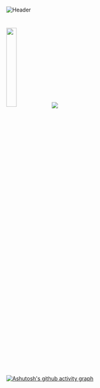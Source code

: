 #

![Header](https://capsule-render.vercel.app/api?text=Hey,+Welcome!👋&fontColor=C3DAF9&fontSize=50&fontAlign=52&type=transparent&fontAlignY=60)


# 

 <img width=23% src="https://capsule-render.vercel.app/api?type=transparent&color=#B026FF&height=10"/> <a href="https://github.com/denielzzz/github-readme-stats">
  <img align="center" src="https://github-readme-stats.vercel.app/api?username=denielzzz&show_icons=true&title_color=7A67AC&icon_color=CA2E55&text_color=f8f9f9&bg_color=DEG,1f1922,3a2f3e&border_color=5d5162&include_all_commits=true&theme=transparent" />
</a>    

[![Ashutosh's github activity graph](https://github-readme-activity-graph.cyclic.app/graph?username=denielzzz&bg_color=0d1117&color=c3daf9&line=7A67AC&point=C92E55&area=true&hide_border=true)](https://github.com/ashutosh00710/github-readme-activity-graph)

